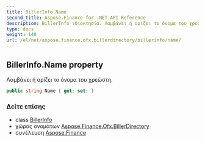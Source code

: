 ```yaml
---
title: BillerInfo.Name
second_title: Aspose.Finance for .NET API Reference
description: BillerInfo ιδιοκτησία. Λαμβάνει ή ορίζει το όνομα του χρεώστη.
type: docs
weight: 140
url: /el/net/aspose.finance.ofx.billerdirectory/billerinfo/name/
---
```

## BillerInfo.Name property

Λαμβάνει ή ορίζει το όνομα του χρεώστη.

```csharp
public string Name { get; set; }
```

### Δείτε επίσης

* class [BillerInfo](../)
* χώρος ονομάτων [Aspose.Finance.Ofx.BillerDirectory](../../billerinfo/)
* συνέλευση [Aspose.Finance](../../../)


